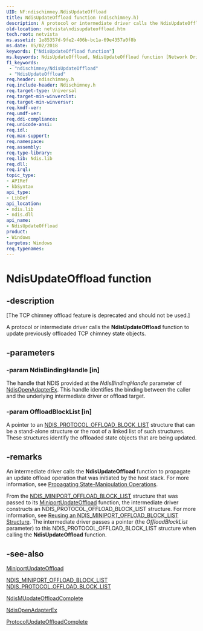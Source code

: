 ```yaml
---
UID: NF:ndischimney.NdisUpdateOffload
title: NdisUpdateOffload function (ndischimney.h)
description: A protocol or intermediate driver calls the NdisUpdateOffload function to update previously offloaded TCP chimney state objects.
old-location: netvista\ndisupdateoffload.htm
tech.root: netvista
ms.assetid: 1e85357d-9fe2-406b-bc1a-69e4357a0f8b
ms.date: 05/02/2018
keywords: ["NdisUpdateOffload function"]
ms.keywords: NdisUpdateOffload, NdisUpdateOffload function [Network Drivers Starting with Windows Vista], ndischimney/NdisUpdateOffload, netvista.ndisupdateoffload, tcp_chim_ndis_func_e33474cc-f963-48b8-8122-14f78bceb38f.xml
f1_keywords:
 - "ndischimney/NdisUpdateOffload"
 - "NdisUpdateOffload"
req.header: ndischimney.h
req.include-header: Ndischimney.h
req.target-type: Universal
req.target-min-winverclnt: 
req.target-min-winversvr: 
req.kmdf-ver: 
req.umdf-ver: 
req.ddi-compliance: 
req.unicode-ansi: 
req.idl: 
req.max-support: 
req.namespace: 
req.assembly: 
req.type-library: 
req.lib: Ndis.lib
req.dll: 
req.irql: 
topic_type:
- APIRef
- kbSyntax
api_type:
- LibDef
api_location:
- ndis.lib
- ndis.dll
api_name:
- NdisUpdateOffload
product:
- Windows
targetos: Windows
req.typenames: 
---
```


# NdisUpdateOffload function


## -description


<p class="CCE_Message">[The TCP chimney offload feature is deprecated and should not be used.]

A protocol or intermediate driver calls the 
  <b>NdisUpdateOffload</b> function to update previously offloaded TCP chimney state objects.


## -parameters




### -param NdisBindingHandle [in]

The handle that NDIS provided at the 
     <i>NdisBindingHandle</i> parameter of 
     <a href="https://docs.microsoft.com/windows-hardware/drivers/ddi/ndis/nf-ndis-ndisopenadapterex">NdisOpenAdapterEx</a>. This handle
     identifies the binding between the caller and the underlying intermediate driver or offload
     target.


### -param OffloadBlockList [in]

A pointer to an 
     <a href="https://docs.microsoft.com/windows-hardware/drivers/ddi/ndischimney/ns-ndischimney-_ndis_protocol_offload_block_list">
     NDIS_PROTOCOL_OFFLOAD_BLOCK_LIST</a> structure that can be a stand-alone structure or the root of a
     linked list of such structures. These structures identify the offloaded state objects that are being
     updated.


## -remarks



An intermediate driver calls the 
    <b>NdisUpdateOffload</b> function to propagate an update offload operation that was initiated by the host
    stack. For more information, see 
    <a href="https://docs.microsoft.com/windows-hardware/drivers/ddi/ndischimney/nf-ndischimney-ndisqueryoffloadstate">Propagating
    State-Manipulation Operations</a>.

From the 
    <a href="https://docs.microsoft.com/windows-hardware/drivers/ddi/ndischimney/ns-ndischimney-_ndis_miniport_offload_block_list">
    NDIS_MINIPORT_OFFLOAD_BLOCK_LIST</a> structure that was passed to its 
    <a href="https://docs.microsoft.com/windows-hardware/drivers/ddi/ndischimney/nc-ndischimney-w_update_offload_handler">MiniportUpdateOffload</a> function,
    the intermediate driver constructs an NDIS_PROTOCOL_OFFLOAD_BLOCK_LIST structure. For more information,
    see 
    <a href="https://docs.microsoft.com/windows-hardware/drivers/network/reusing-an-ndis-miniport-offload-block-list-structure">Reusing an
    NDIS_MINIPORT_OFFLOAD_BLOCK_LIST Structure</a>. The intermediate driver passes a pointer (the 
    <i>OffloadBlockList</i> parameter) to this NDIS_PROTOCOL_OFFLOAD_BLOCK_LIST structure when calling the 
    <b>NdisUpdateOffload</b> function.




## -see-also




<a href="https://docs.microsoft.com/windows-hardware/drivers/ddi/ndischimney/nc-ndischimney-w_update_offload_handler">MiniportUpdateOffload</a>



<a href="https://docs.microsoft.com/windows-hardware/drivers/ddi/ndischimney/ns-ndischimney-_ndis_miniport_offload_block_list">
   NDIS_MINIPORT_OFFLOAD_BLOCK_LIST</a>



<a href="https://docs.microsoft.com/windows-hardware/drivers/ddi/ndischimney/ns-ndischimney-_ndis_protocol_offload_block_list">
   NDIS_PROTOCOL_OFFLOAD_BLOCK_LIST</a>



<a href="https://docs.microsoft.com/windows-hardware/drivers/ddi/ndischimney/nf-ndischimney-ndismupdateoffloadcomplete">NdisMUpdateOffloadComplete</a>



<a href="https://docs.microsoft.com/windows-hardware/drivers/ddi/ndis/nf-ndis-ndisopenadapterex">NdisOpenAdapterEx</a>



<a href="https://docs.microsoft.com/windows-hardware/drivers/ddi/ndischimney/nc-ndischimney-update_offload_complete_handler">
   ProtocolUpdateOffloadComplete</a>
 

 

